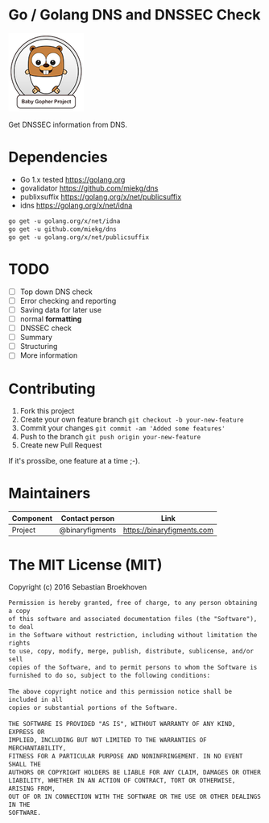 # Go / Golang DNS and DNSSEC Check

[![baby-gopher](https://raw.githubusercontent.com/drnic/babygopher-site/gh-pages/images/babygopher-badge.png)](http://www.babygopher.org)

Get DNSSEC information from DNS.

# Dependencies

 * Go 1.x tested https://golang.org
 * govalidator https://github.com/miekg/dns
 * publixsuffix https://golang.org/x/net/publicsuffix
 * idns https://golang.org/x/net/idna

```
go get -u golang.org/x/net/idna
go get -u github.com/miekg/dns
go get -u golang.org/x/net/publicsuffix
```

# TODO

- [ ] Top down DNS check
- [ ] Error checking and reporting
- [ ] Saving data for later use
- [ ] normal **formatting**
- [ ] DNSSEC check
- [ ] Summary
- [ ] Structuring
- [ ] More information

# Contributing

1. Fork this project
2. Create your own feature branch `git checkout -b your-new-feature`
3. Commit your changes `git commit -am 'Added some features'`
4. Push to the branch `git push origin your-new-feature`
5. Create new Pull Request

If it's prossibe, one feature at a time ;-).

# Maintainers

| Component | Contact person | Link |
|-----------|----------------|------|
| Project | @binaryfigments | https://binaryfigments.com |

# The MIT License (MIT)

Copyright (c) 2016 Sebastian Broekhoven
~~~
Permission is hereby granted, free of charge, to any person obtaining a copy
of this software and associated documentation files (the "Software"), to deal
in the Software without restriction, including without limitation the rights
to use, copy, modify, merge, publish, distribute, sublicense, and/or sell
copies of the Software, and to permit persons to whom the Software is
furnished to do so, subject to the following conditions:

The above copyright notice and this permission notice shall be included in all
copies or substantial portions of the Software.

THE SOFTWARE IS PROVIDED "AS IS", WITHOUT WARRANTY OF ANY KIND, EXPRESS OR
IMPLIED, INCLUDING BUT NOT LIMITED TO THE WARRANTIES OF MERCHANTABILITY,
FITNESS FOR A PARTICULAR PURPOSE AND NONINFRINGEMENT. IN NO EVENT SHALL THE
AUTHORS OR COPYRIGHT HOLDERS BE LIABLE FOR ANY CLAIM, DAMAGES OR OTHER
LIABILITY, WHETHER IN AN ACTION OF CONTRACT, TORT OR OTHERWISE, ARISING FROM,
OUT OF OR IN CONNECTION WITH THE SOFTWARE OR THE USE OR OTHER DEALINGS IN THE
SOFTWARE.
~~~